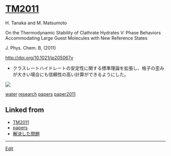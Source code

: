 ---
---
# [TM2011](TM2011)

H. Tanaka and M. Matsumoto

On the Thermodynamic Stability of Clathrate Hydrates V: Phase Behaviors Accommodating Large Guest Molecules with New Reference States

J. Phys. Chem. B, (2011)

http://doi.org/10.1021/jp205067v


* クラスレートハイドレートの安定性に関する標準理論を拡張し、格子の歪みが大きい場合にも信頼性の高い計算ができるようにした。

![](https://i.gyazo.com/dd7a49b905d250349617f312d90a308c.png)



[water](water) [research](research) [papers](papers) [paper2011](paper2011) 


## Linked from

* [TM2011](TM2011.md)
* [papers](papers.md)
* [解決した問題](解決した問題.md)


----
[Edit](https://github.com/vitroid/vitroid.github.io/edit/master/MD/TM2011.md)

